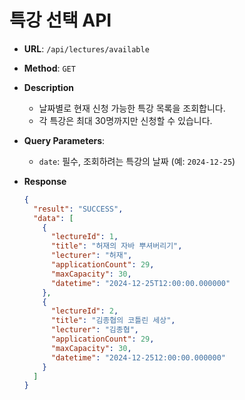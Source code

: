 # 특강 선택 API

- **URL**: `/api/lectures/available`
- **Method**: `GET`
- **Description**
  - 날짜별로 현재 신청 가능한 특강 목록을 조회합니다.
  - 각 특강은 최대 30명까지만 신청할 수 있습니다.
- **Query Parameters**:
    - `date`: 필수, 조회하려는 특강의 날짜 (예: `2024-12-25`)
    
- **Response**
    ```json
    {
      "result": "SUCCESS",
      "data": [
        {
          "lectureId": 1,
          "title": "허재의 자바 뿌셔버리기",
          "lecturer": "허재",
          "applicationCount": 29,
          "maxCapacity": 30,
          "datetime": "2024-12-25T12:00:00.000000"
        },
        {
          "lectureId": 2,
          "title": "김종협의 코틀린 세상",
          "lecturer": "김종협",
          "applicationCount": 29,
          "maxCapacity": 30,
          "datetime": "2024-12-2512:00:00.000000"
        }
      ] 
    }
    
    ```
